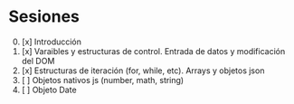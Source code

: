 # Sesiones
0. [x] Introducción
1. [x] Varaibles y estructuras de control. Entrada de datos y modificación del DOM
2. [x] Estructuras de iteración (for, while, etc). Arrays y objetos json
3. [ ] Objetos nativos js (number, math, string)
4. [ ] Objeto Date 
